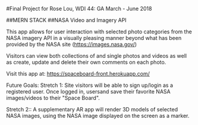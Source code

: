 #Final Project for Rose Lou, WDI 44: GA March - June 2018

##MERN STACK
##NASA Video and Imagery API

This app allows for user interaction with selected photo categories from the NASA imagery API in a visually pleasing manner beyond what has been provided by the NASA site (https://images.nasa.gov/)

Visitors can view both collections of and single photos and videos as well as create, update and delete their own comments on each photo.

Visit this app at: https://spaceboard-front.herokuapp.com/ 


Future Goals: 
Stretch 1: Site visitors will be able to sign up/login as a registered user. Once logged in, usersand save their favorite NASA images/videos to their "Space Board". 

Stretch 2:: A supplementary AR app will render 3D models of selected NASA images, using the NASA image displayed on the screen as a marker.